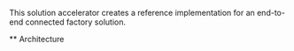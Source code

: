 This solution accelerator creates a reference implementation for an end-to-end connected factory solution.

** Architecture
